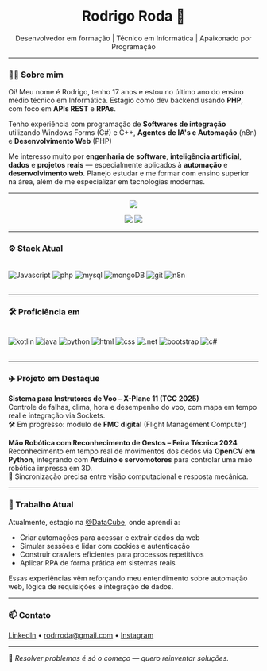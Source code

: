 <h1 align="center">Rodrigo Roda 🚀</h1>
<p align="center">Desenvolvedor em formação | Técnico em Informática | Apaixonado por Programação</p>

---

### 👨‍💻 Sobre mim

Oi! Meu nome é Rodrigo, tenho 17 anos e estou no último ano do ensino médio técnico em Informática. Estagio como dev backend usando **PHP**, com foco em **APIs REST** e **RPAs**.

Tenho experiência com programação de **Softwares de integração** utilizando Windows Forms (C#) e C++, **Agentes de IA's e Automação** (n8n) e **Desenvolvimento Web** (PHP)

Me interesso muito por **engenharia de software**, **inteligência artificial**, **dados** e **projetos reais** — especialmente aplicados à **automação** e **desenvolvimento web**. Planejo estudar e me formar com ensino
superior na área, além de me especializar em tecnologias modernas.

---

<p align="center">
  <img src="https://github-readme-stats.vercel.app/api/top-langs/?username=rod-roda&layout=compact&card_width=600&theme=dracula" />
</p>
<p align="center">
  <img src="https://img.shields.io/badge/Student-Information%20Technology-2196f3?style=for-the-badge"/>
  <img src="https://img.shields.io/badge/Working-Web%20Development%20and%20Automation-0078D4?style=for-the-badge" />
</p>

---

### ⚙️ Stack Atual

<div style="display: inline_block"><br/>
    <img align="center" alt="Javascript" src="https://img.shields.io/badge/JavaScript-323330?style=for-the-badge&logo=javascript&logoColor=F7DF1E"/>
    <img align="center" alt="php" src="https://img.shields.io/badge/PHP-777BB4?style=for-the-badge&logo=php&logoColor=white"/>
    <img align="center" alt="mysql" src="https://img.shields.io/badge/MySQL-00000F?style=for-the-badge&logo=mysql&logoColor=white"/>
    <img align="center" alt="mongoDB" src="https://img.shields.io/badge/MongoDB-4EA94B?style=for-the-badge&logo=mongodb&logoColor=white"/>
    <img align="center" alt="git" src="https://img.shields.io/badge/GIT-E44C30?style=for-the-badge&logo=git&logoColor=white"/>
    <img align="center" alt="n8n" src="https://img.shields.io/badge/n8n-FF2D55?style=for-the-badge&logo=n8n&logoColor=white"/>
</div><br/>

---

### 🛠️ Proficiência em

<div style="display: inline_block"><br/>
    <img align="center" alt="kotlin" src="https://img.shields.io/badge/Kotlin-0095D5?&style=for-the-badge&logo=kotlin&logoColor=white"/>
    <img align="center" alt="java" src="https://img.shields.io/badge/Java-ED8B00?style=for-the-badge&logo=openjdk&logoColor=white"/>
    <img align="center" alt="python" src="https://img.shields.io/badge/Python-14354C?style=for-the-badge&logo=python&logoColor=white"/>
    <img align="center" alt="html" src="https://img.shields.io/badge/HTML5-E34F26?style=for-the-badge&logo=html5&logoColor=white"/>
    <img align="center" alt="css" src="https://img.shields.io/badge/CSS-239120?&style=for-the-badge&logo=css3&logoColor=white"/>
    <img align="center" alt=".net" src="https://img.shields.io/badge/.NET-5C2D91?style=for-the-badge&logo=.net&logoColor=white"/>   
    <img align="center" alt="bootstrap" src="https://img.shields.io/badge/Bootstrap-563D7C?style=for-the-badge&logo=bootstrap&logoColor=white"/>
    <img align="center" alt="c#" src="https://img.shields.io/badge/C%23-239120?style=for-the-badge&logo=c-sharp&logoColor=white"/>
</div><br/>

---

### ✈️ Projeto em Destaque

**Sistema para Instrutores de Voo – X-Plane 11 (TCC 2025)**  
Controle de falhas, clima, hora e desempenho do voo, com mapa em tempo real e integração via Sockets.  
🛠 Em progresso: módulo de **FMC digital** (Flight Management Computer)

**Mão Robótica com Reconhecimento de Gestos – Feira Técnica 2024**  
Reconhecimento em tempo real de movimentos dos dedos via **OpenCV em Python**, integrando com **Arduino e servomotores** para controlar uma mão robótica impressa em 3D.  
🎯 Sincronização precisa entre visão computacional e resposta mecânica.

---

### 💼 Trabalho Atual

Atualmente, estagio na [@DataCube](https://github.com/DataCube), onde aprendi a:

- Criar automações para acessar e extrair dados da web  
- Simular sessões e lidar com cookies e autenticação  
- Construir crawlers eficientes para processos repetitivos  
- Aplicar RPA de forma prática em sistemas reais

Essas experiências vêm reforçando meu entendimento sobre automação web, lógica de requisições e integração de dados.

---

### 📫 Contato

[LinkedIn](https://www.linkedin.com/in/rodrigo-roda-432972309/) • rodrroda@gmail.com • [Instagram](https://www.instagram.com/rodrroda/)

---

🧩 *Resolver problemas é só o começo — quero reinventar soluções.*
